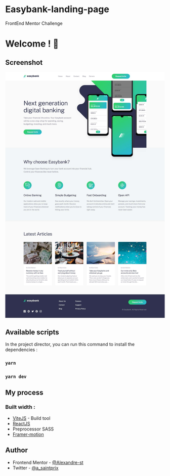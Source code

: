 # Easybank-landing-page

FrontEnd Mentor Challenge

# Welcome ! 👋

## Screenshot

![](/public/easybank-landing-page.jpg)

## Available scripts

In the project director, you can run this command to install the dependencies :

### `yarn`

### `yarn dev`

## My process

### Built width :

- [ViteJS](https://vitejs.dev/) - Build tool
- [ReactJS](https://fr.reactjs.org/)
- Preprocessor SASS
- [Framer-motion](https://www.framer.com/motion/)

## Author

- Frontend Mentor - [@Alexandre-st](https://www.frontendmentor.io/profile/Alexandre-st)
- Twitter - [@a_saintprix](https://twitter.com/a_saintprix)
